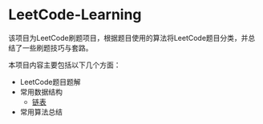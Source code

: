 # LeetCode-Learning
该项目为LeetCode刷题项目，根据题目使用的算法将LeetCode题目分类，并总结了一些刷题技巧与套路。  

本项目内容主要包括以下几个方面：  
* LeetCode题目题解
* 常用数据结构
    + [链表](./doc/struct/link.md)
* 常用算法总结